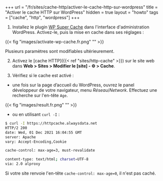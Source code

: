 +++
url = "/fr/sites/cache-http/activer-le-cache-http-sur-wordpress"
title = "Activer le cache HTTP sur WordPress"
hidden = true
layout = "howto"
tags = ["cache", "http", "wordpress"]
+++

1. Installez le plugin [WP Super Cache](https://wordpress.org/plugins/wp-super-cache/) dans l'interface d'administration WordPress. Activez-le, puis la mise en cache dans ses réglages :

{{< fig "images/activate-wp-cache.fr.png" "" >}}

Plusieurs paramètres sont modifiables ultérieurement.

2. Activez le [cache HTTP]({{< ref "sites/http-cache" >}}) sur le site web dans **Web > Sites > Modifier le [site] - ⚙️ > Cache**.

3. Vérifiez si le cache est activé :

- une fois sur la page d’accueil du WordPress, ouvrez le panel développeur de votre navigateur, menu *Réseau*/*Network*. Effectuez une recherche sur l'en-tête `Age`.

{{< fig "images/result.fr.png" "" >}}

- ou en utilisant `curl -I` :

```sh
$ curl -I https://httpcache.alwaysdata.net
HTTP/2 200 
date: Wed, 01 Dec 2021 16:04:55 GMT
server: Apache
vary: Accept-Encoding,Cookie

cache-control: max-age=3, must-revalidate

content-type: text/html; charset=UTF-8
via: 2.0 alproxy
```

Si votre site renvoie l'en-tête `cache-control: max-age=0`, il n'est pas caché.
